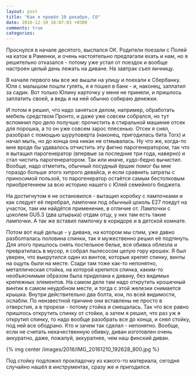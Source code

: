 ```yaml
---
layout: post
title: "Как я провёл 10 декабря, Сб"
date: 2016-12-10 16:07:03 +0300
comments: true
categories: 
---
```

Проснулся в начале десятого, выспался ОК. Родители поезали с Полей на каток в Раменки, и очень настоятельно предлагали ехать и нам, но я решительно отказался - потому уже устал от поездок и вообще настроен целый день лежать на диване. На завтрак съел яичницу.

В начале первого мы все же вышли на улицу и поехали к Сбербанку. Юля с малышом пошли гулять, я я пошел в банк - и, наконец, заплатил за садик. Вот только Юлину карточку у меня не приняли, и пришлось заплатить своей, а ведь я на ней обычно собираю денежки.


И потом я решил, что надо заняться делом, например, обработать мебель средством Пронто, и даже уже совсем собрался, но тут вспомнил про дело получше:  прочистить в стиральной машинке отсек для порошка, а то он уже совсем зарос плесенью. Отсек я снял, разобрал с помощью шуруповерта (наконец, пригодилась бита Torx) и начал мыть, но до конца она никак не отмывалась. Ну что же, когда-то мне вроде бы удавалось отчистить эту фигню парогенератором, так что я вытащил парогенератор (впервые за последние три года, наверно) и стал чистить парогенератором. Так или иначе, худо-бедно вычистил. Вообще, надо отметить, обычный посудный ёршик помог бы мне гораздо больше этого хитрого девайса, и если сравнить затраты с приносимой пользой, то парогенератор остаётся самым бестолковым приобретением за всю историю нашего с Юлей семейного бюджета.

На достигнутом я не остановился - вытащил коробку с лампочками и как следует её перебрал, лампочки под обычный цоколь Е27 поедут на участок, там им найдётся применение, в отличие от. Лампочки с цоколем GU5.3 (два штырька) отдам отцу, у них там есть такие лампочки. А так же вставил лампочку в коридоре и в детской комнате.

Потом вот ещё дельце - у дивана, на котором мы спим, уже давно разболталась половина спинки, так я мужественно решил её подтянуть. Для этого пришлось снять постельное белье, вся обивка облезла и превратилась в мусор, я собрал пылесосом целую гору крошек. Я был уверен, что выкрутился один из винтов, которые крепят спинку, винты на ощупь были на месте. Сзади там тоже как-то непонятно, металлическая стойка, на которой крепится спинка, каким-то необъяснимым образом была приделана к дивану, без видимых крепежных элементов. На самом деле там надо открутить крошечный винтик в самом неудобном месте, и тогда с этой железки снимается крышка. Внутри действительно два болта, кои, по всей видимости, ослабли. По неизвестной причине они вставлены не просто в отверстия, а в прорези - потому стойка и смещалась. Так что все равно пришлось открутить спинку от стойки, а затем я решил, что раз уж я открутил спинку, то надо вообще разобрать все до конца, и снял стойку, под ней все ободрано. Кто и зачем так сделал - непонятно. Вообще, если не считать некачественную обивку, диван изготовлен очень аккуратно, даже, пожалуй, аккуратнее, чем наш финский диван.

{% img center /images/2016/IMG_20161210_192628_800.jpg %}

Под стойку подложил прокладочку из какого-то материала, сегодня случайно нашёл в инструментах, сразу же и пригодился.
